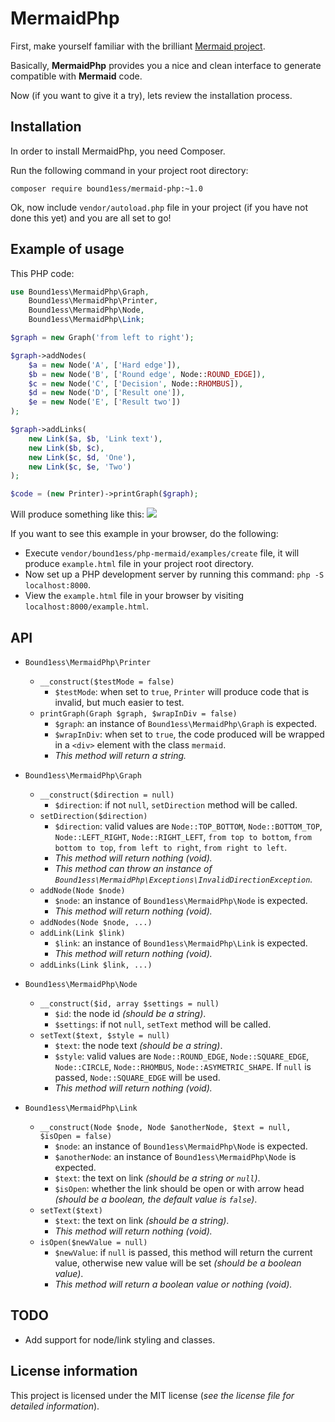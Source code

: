 # MermaidPhp

First, make yourself familiar with the brilliant 
[Mermaid project](https://github.com/knsv/mermaid).

Basically, **MermaidPhp** provides you a nice and clean interface 
to generate compatible with **Mermaid** code.
 
Now (if you want to give it a try), lets review the installation process.

## Installation

In order to install MermaidPhp, you need Composer.

Run the following command in your project root directory:

```shell
composer require bound1ess/mermaid-php:~1.0
```

Ok, now include `vendor/autoload.php` file in your project (if you have not done this yet)
and you are all set to go!

## Example of usage

This PHP code:

```php
use Bound1ess\MermaidPhp\Graph,
	Bound1ess\MermaidPhp\Printer,
	Bound1ess\MermaidPhp\Node,
	Bound1ess\MermaidPhp\Link;

$graph = new Graph('from left to right');

$graph->addNodes(
	$a = new Node('A', ['Hard edge']),
	$b = new Node('B', ['Round edge', Node::ROUND_EDGE]),
	$c = new Node('C', ['Decision', Node::RHOMBUS]),
	$d = new Node('D', ['Result one']),
	$e = new Node('E', ['Result two'])
);

$graph->addLinks(
	new Link($a, $b, 'Link text'),
	new Link($b, $c),
	new Link($c, $d, 'One'),
	new Link($c, $e, 'Two')
);

$code = (new Printer)->printGraph($graph);
```

Will produce something like this:
![](http://i.imgur.com/hE2cGrs.png)

If you want to see this example in your browser, do the following:

- Execute `vendor/bound1ess/php-mermaid/examples/create` file, 
it will produce `example.html` file in your project root directory.
- Now set up a PHP development server by running this command: `php -S localhost:8000`.
- View the `example.html` file in your browser by visiting `localhost:8000/example.html`.

## API

- `Bound1ess\MermaidPhp\Printer`
	- `__construct($testMode = false)`
		- `$testMode`: when set to `true`, `Printer` will produce code that is invalid,
		but much easier to test. 
	- `printGraph(Graph $graph, $wrapInDiv = false)`
		- `$graph`: an instance of `Bound1ess\MermaidPhp\Graph` is expected.
		- `$wrapInDiv`: when set to `true`, the code produced will be wrapped in a
		`<div>` element with the class `mermaid`.
		- *This method will return a string.*

- `Bound1ess\MermaidPhp\Graph`
	- `__construct($direction = null)`
		- `$direction`: if not `null`, `setDirection` method will be called.
	- `setDirection($direction)`
		- `$direction`: valid values are `Node::TOP_BOTTOM`, `Node::BOTTOM_TOP`,
		 `Node::LEFT_RIGHT`, `Node::RIGHT_LEFT`, `from top to bottom`,
		`from bottom to top`, `from left to right`, `from right to left`.
		- *This method will return nothing (void).*
		- *This method can throw an instance of 
		`Bound1ess\MermaidPhp\Exceptions\InvalidDirectionException`.*
	- `addNode(Node $node)`
		- `$node`: an instance of `Bound1ess\MermaidPhp\Node` is expected.
		- *This method will return nothing (void).*
	- `addNodes(Node $node, ...)`
	- `addLink(Link $link)`
		- `$link`: an instance of `Bound1ess\MermaidPhp\Link` is expected.
		- *This method will return nothing (void).*
	- `addLinks(Link $link, ...)`

- `Bound1ess\MermaidPhp\Node`
	- `__construct($id, array $settings = null)`
		- `$id`: the node id *(should be a string)*.
		- `$settings`: if not `null`, `setText` method will be called.
	- `setText($text, $style = null)`
		- `$text`: the node text *(should be a string)*. 
		- `$style`: valid values are `Node::ROUND_EDGE`, `Node::SQUARE_EDGE`, `Node::CIRCLE`,
		`Node::RHOMBUS`, `Node::ASYMETRIC_SHAPE`. If `null` is passed, `Node::SQUARE_EDGE`
		will be used.
		- *This method will return nothing (void).*
 
- `Bound1ess\MermaidPhp\Link`
	- `__construct(Node $node, Node $anotherNode, $text = null, $isOpen = false)`
		- `$node`: an instance of `Bound1ess\MermaidPhp\Node` is expected.
		- `$anotherNode`: an instance of `Bound1ess\MermaidPhp\Node` is expected.
		- `$text`: the text on link *(should be a string or `null`)*.
		- `$isOpen`: whether the link should be open or with arrow head
		*(should be a boolean, the default value is `false`)*. 
	- `setText($text)`
		- `$text`: the text on link *(should be a string)*.
		- *This method will return nothing (void).*
	- `isOpen($newValue = null)`
		- `$newValue`: if `null` is passed, this method will return the current value,
		otherwise new value will be set *(should be a boolean value)*.
		- *This method will return a boolean value or nothing (void).*

## TODO

- Add support for node/link styling and classes.

## License information

This project is licensed under the MIT license 
(*see the license file for detailed information*).
